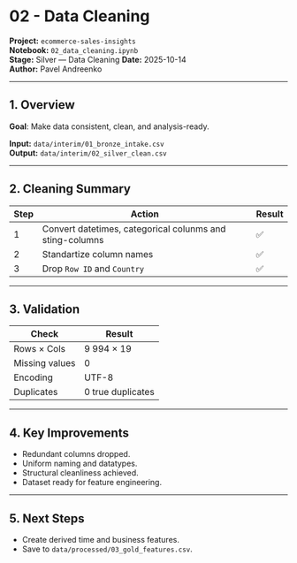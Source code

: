# 02 - Data Cleaning

**Project:** `ecommerce-sales-insights`  
**Notebook:** `02_data_cleaning.ipynb`  
**Stage:** Silver  — Data Cleaning 
**Date:** 2025-10-14  
**Author:** Pavel Andreenko

---
## 1. Overview
**Goal**: Make data consistent, clean, and analysis-ready.

**Input:** `data/interim/01_bronze_intake.csv`  
**Output:** `data/interim/02_silver_clean.csv`

---

## 2. Cleaning Summary

| Step | Action | Result |
|------|---------|--------|
| 1 | Convert datetimes, categorical colunms and sting-columns | ✅ |
| 2 | Standartize column names | ✅ |
| 3 | Drop `Row ID` and `Country`| ✅ |

---

## 3. Validation
| Check | Result |
|--------|--------|
| Rows × Cols | 9 994 × 19 |
| Missing values | 0 |
| Encoding | UTF-8 |
| Duplicates | 0 true duplicates |

---

## 4. Key Improvements
- Redundant columns dropped.
- Uniform naming and datatypes.  
- Structural cleanliness achieved.  
- Dataset ready for feature engineering.

---

## 5. Next Steps
- Create derived time and business features.  
- Save to `data/processed/03_gold_features.csv`.